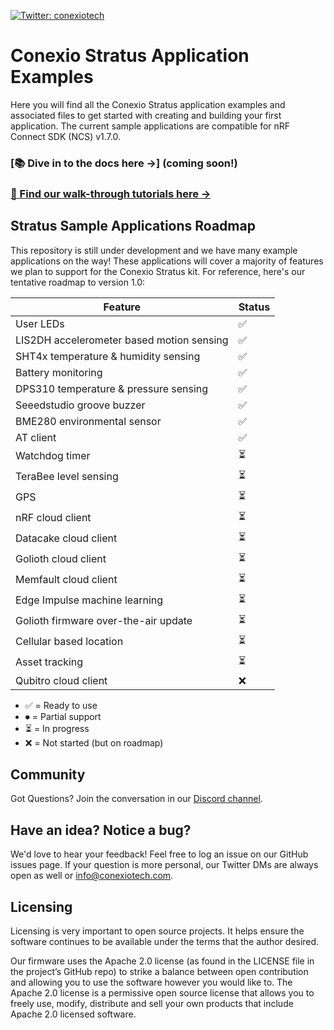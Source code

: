 [![Twitter: conexiotech](https://img.shields.io/twitter/follow/conexiotech.svg?style=social)](https://twitter.com/conexiotech)


# Conexio Stratus Application Examples
Here you will find all the Conexio Stratus application examples and associated files to get started with creating and building your first application.
The current sample applications are compatible for nRF Connect SDK (NCS) v1.7.0. 

### [📚 Dive in to the docs here →] (coming soon!)


### [📣 Find our walk-through tutorials here →](https://www.rajeevpiyare.com/posts/)


## Stratus Sample Applications Roadmap

This repository is still under development and we have many example applications on the way! These applications will cover a majority of features we plan to support for the Conexio Stratus kit. For reference, here's our tentative roadmap to version 1.0:

| Feature                                        | Status |
| -----------------------------------------------| ------ |
| User LEDs									     | ✅ | 
| LIS2DH accelerometer based motion sensing      | ✅ | 
| SHT4x temperature & humidity sensing           | ✅ |
| Battery monitoring                             | ✅ |
| DPS310 temperature & pressure sensing          | ✅ |
| Seeedstudio groove buzzer            			 | ✅ |
| BME280 environmental sensor                    | ✅ |
| AT client                    					 | ✅ |
| Watchdog timer            					 | ⏳ |
| TeraBee level sensing                    		 | ⏳ |
| GPS                    						 | ⏳ |
| nRF cloud client     							 | ⏳ |
| Datacake cloud client  						 | ⏳ |
| Golioth cloud client                         	 | ⏳ |
| Memfault cloud client            				 | ⏳ |
| Edge Impulse machine learning    				 | ⏳ |
| Golioth firmware over-the-air update  		 | ⏳ |
| Cellular based location                        | ⏳ |
| Asset tracking                         	     | ⏳ |
| Qubitro cloud client             				 | ❌ |


- ✅ = Ready to use
- ⏺ = Partial support
- ⏳ = In progress
- ❌ = Not started (but on roadmap)

## Community

Got Questions? Join the conversation in our [Discord channel](https://discord.gg/2CZJTrt6Z5).

## Have an idea? Notice a bug?

We'd love to hear your feedback! Feel free to log an issue on our GitHub issues page. If your question is more personal, our Twitter DMs are always open as well or info@conexiotech.com.


## Licensing
Licensing is very important to open source projects. It helps ensure the software continues to be available under the terms that the author desired.

Our firmware uses the Apache 2.0 license (as found in the LICENSE file in the project’s GitHub repo) to strike a balance between open contribution and allowing you to use the software however you would like to. 
The Apache 2.0 license is a permissive open source license that allows you to freely use, modify, distribute and sell your own products that include Apache 2.0 licensed software. 
